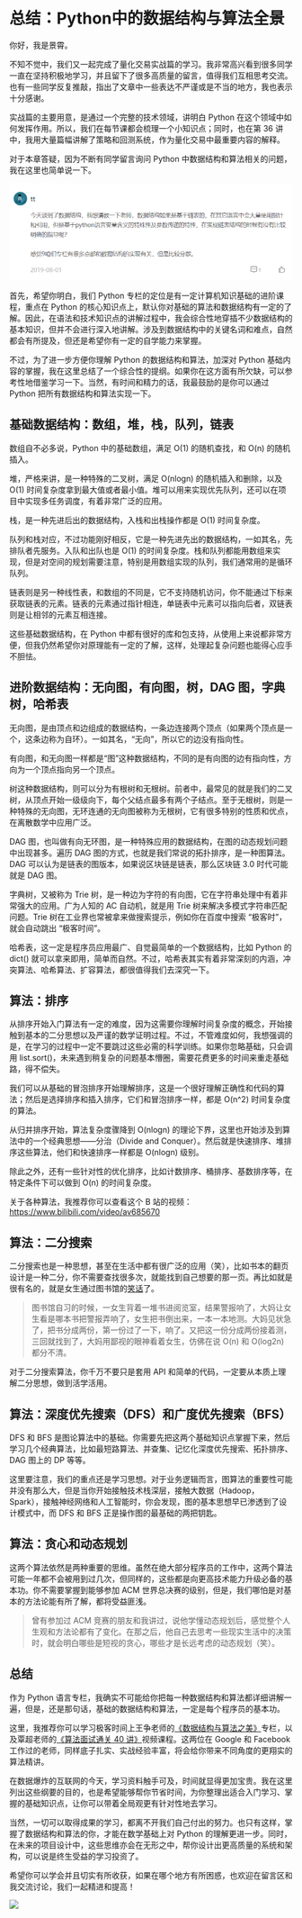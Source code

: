 # 总结：Python中的数据结构与算法全景

你好，我是景霄。

不知不觉中，我们又一起完成了量化交易实战篇的学习。我非常高兴看到很多同学一直在坚持积极地学习，并且留下了很多高质量的留言，值得我们互相思考交流。也有一些同学反复推敲，指出了文章中一些表达不严谨或是不当的地方，我也表示十分感谢。

实战篇的主要用意，是通过一个完整的技术领域，讲明白 Python 在这个领域中如何发挥作用。所以，我们在每节课都会梳理一个小知识点；同时，也在第 36 讲中，我用大量篇幅讲解了策略和回测系统，作为量化交易中最重要内容的解释。

对于本章答疑，因为不断有同学留言询问 Python 中数据结构和算法相关的问题，我在这里也简单说一下。

![](./images/40-01.png)

首先，希望你明白，我们 Python 专栏的定位是有一定计算机知识基础的进阶课程，重点在 Python 的核心知识点上，默认你对基础的算法和数据结构有一定的了解。因此，在语法和技术知识点的讲解过程中，我会综合性地穿插不少数据结构的基本知识，但并不会进行深入地讲解。涉及到数据结构中的关键名词和难点，自然都会有所提及，但还是希望你有一定的自学能力来掌握。

不过，为了进一步方便你理解 Python 的数据结构和算法，加深对 Python 基础内容的掌握，我在这里总结了一个综合性的提纲。如果你在这方面有所欠缺，可以参考性地借鉴学习一下。当然，有时间和精力的话，我最鼓励的是你可以通过 Python 把所有数据结构和算法实现一下。

## 基础数据结构：数组，堆，栈，队列，链表

数组自不必多说，Python 中的基础数组，满足 O(1) 的随机查找，和 O(n) 的随机插入。

堆，严格来讲，是一种特殊的二叉树，满足 O(nlogn) 的随机插入和删除，以及 O(1) 时间复杂度拿到最大值或者最小值。堆可以用来实现优先队列，还可以在项目中实现多任务调度，有着非常广泛的应用。

栈，是一种先进后出的数据结构，入栈和出栈操作都是 O(1) 时间复杂度。

队列和栈对应，不过功能刚好相反，它是一种先进先出的数据结构，一如其名，先排队者先服务。入队和出队也是 O(1) 的时间复杂度。栈和队列都能用数组来实现，但是对空间的规划需要注意，特别是用数组实现的队列，我们通常用的是循环队列。

链表则是另一种线性表，和数组的不同是，它不支持随机访问，你不能通过下标来获取链表的元素。链表的元素通过指针相连，单链表中元素可以指向后者，双链表则是让相邻的元素互相连接。

这些基础数据结构，在 Python 中都有很好的库和包支持，从使用上来说都非常方便，但我仍然希望你对原理能有一定的了解，这样，处理起复杂问题也能得心应手不胆怯。

## 进阶数据结构：无向图，有向图，树，DAG 图，字典树，哈希表

无向图，是由顶点和边组成的数据结构，一条边连接两个顶点（如果两个顶点是一个，这条边称为自环）。一如其名，“无向”，所以它的边没有指向性。

有向图，和无向图一样都是“图”这种数据结构，不同的是有向图的边有指向性，方向为一个顶点指向另一个顶点。

树这种数据结构，则可以分为有根树和无根树。前者中，最常见的就是我们的二叉树，从顶点开始一级级向下，每个父结点最多有两个子结点。至于无根树，则是一种特殊的无向图，无环连通的无向图被称为无根树，它有很多特别的性质和优点，在离散数学中应用广泛。

DAG 图，也叫做有向无环图，是一种特殊应用的数据结构，在图的动态规划问题中出现甚多。遍历 DAG 图的方式，也就是我们常说的拓扑排序，是一种图算法。DAG 可以认为是链表的图版本，如果说区块链是链表，那么区块链 3.0 时代可能就是 DAG 图。

字典树，又被称为 Trie 树，是一种边为字符的有向图，它在字符串处理中有着非常强大的应用。广为人知的 AC 自动机，就是用 Trie 树来解决多模式字符串匹配问题。Trie 树在工业界也常被拿来做搜索提示，例如你在百度中搜索 “极客时”，就会自动跳出 “极客时间”。

哈希表，这一定是程序员应用最广、自觉最简单的一个数据结构，比如 Python 的 dict() 就可以拿来即用，简单而自然。不过，哈希表其实有着非常深刻的内涵，冲突算法、哈希算法、扩容算法，都很值得我们去深究一下。

## 算法：排序

从排序开始入门算法有一定的难度，因为这需要你理解时间复杂度的概念，开始接触到基本的二分思想以及严谨的数学证明过程。不过，不管难度如何，我想强调的是，在学习的过程中一定不要跳过这些必需的科学训练。如果你忽略基础，只会调用 list.sort()，未来遇到稍复杂的问题基本懵圈，需要花费更多的时间来重走基础路，得不偿失。

我们可以从基础的冒泡排序开始理解排序，这是一个很好理解正确性和代码的算法；然后是选择排序和插入排序，它们和冒泡排序一样，都是 O(n^2) 时间复杂度的算法。

从归并排序开始，算法复杂度骤降到 O(nlogn) 的理论下界，这里也开始涉及到算法中的一个经典思想——分治（Divide and Conquer）。然后就是快速排序、堆排序这些算法，他们和快速排序一样都是 O(nlogn) 级别。

除此之外，还有一些针对性的优化排序，比如计数排序、桶排序、基数排序等，在特定条件下可以做到 O(n) 的时间复杂度。

关于各种算法，我推荐你可以查看这个 B 站的视频：<a href="https://www.bilibili.com/video/av685670">https://www.bilibili.com/video/av685670</a>

## 算法：二分搜索

二分搜索也是一种思想，甚至在生活中都有很广泛的应用（笑），比如书本的翻页设计是一种二分，你不需要查找很多次，就能找到自己想要的那一页。再比如就是很有名的，就是女生通过图书馆的<a href="https://twitter.com/xueshudi/status/911375561498357761">笑话</a>了。

> 图书馆自习的时候，一女生背着一堆书进阅览室，结果警报响了，大妈让女生看是哪本书把警报弄响了，女生把书倒出来，一本一本地测。大妈见状急了，把书分成两份，第一份过了一下，响了。又把这一份分成两份接着测，三回就找到了，大妈用鄙视的眼神看着女生，仿佛在说 O(n) 和 O(log2n) 都分不清。

对于二分搜索算法，你千万不要只是套用 API 和简单的代码，一定要从本质上理解二分思想，做到活学活用。

## 算法：深度优先搜索（DFS）和广度优先搜索（BFS）

DFS 和 BFS 是图论算法中的基础。你需要先把这两个基础知识点掌握下来，然后学习几个经典算法，比如最短路算法、并查集、记忆化深度优先搜索、拓扑排序、DAG 图上的 DP 等等。

这里要注意，我们的重点还是学习思想。对于业务逻辑而言，图算法的重要性可能并没有那么大，但是当你开始接触技术栈深层，接触大数据（Hadoop， Spark），接触神经网络和人工智能时，你会发现，图的基本思想早已渗透到了设计模式中，而 DFS 和 BFS 正是操作图的最基础的两把钥匙。

## 算法：贪心和动态规划

这两个算法依然是两种重要的思维。虽然在绝大部分程序员的工作中，这两个算法可能一年都不会被用到过几次，但同样的，这些都是向更高技术能力升级必备的基本功。你不需要掌握到能够参加 ACM 世界总决赛的级别，但是，我们哪怕是对基本的方法论能有所了解，都将受益匪浅。

> 曾有参加过 ACM 竞赛的朋友和我讲过，说他学懂动态规划后，感觉整个人生观和方法论都有了变化。在那之后，他自己去思考一些现实生活中的决策时，就会明白哪些是短视的贪心，哪些才是长远考虑的动态规划（笑）。

## 总结

作为 Python 语言专栏，我确实不可能给你把每一种数据结构和算法都详细讲解一遍，但是，还是那句话，基础的数据结构和算法，一定是每个程序员的基本功。

这里，我推荐你可以学习极客时间上王争老师的<a href="https://time.geekbang.org/column/intro/126">《数据结构与算法之美》</a>专栏，以及覃超老师的<a href="https://time.geekbang.org/course/intro/130">《算法面试通关 40 讲》</a>视频课程。这两位在 Google 和 Facebook 工作过的老师，同样底子扎实、实战经验丰富，将会给你带来不同角度的更翔实的算法精讲。

在数据爆炸的互联网的今天，学习资料触手可及，时间就显得更加宝贵。我在这里列出这些纲要的目的，也是希望能够帮你节省时间，为你整理出适合入门学习、掌握的基础知识点，让你可以带着全局观更有针对性地去学习。

当然，一切可以取得成果的学习，都离不开我们自己付出的努力。也只有这样，掌握了数据结构和算法的你，才能在数学基础上对 Python 的理解更进一步。同时，在未来的项目设计中，这些思维亦会在无形之中，帮你设计出更高质量的系统和架构，可以说是终生受益的学习投资了。

希望你可以学会并且切实有所收获，如果在哪个地方有所困惑，也欢迎在留言区和我交流讨论，我们一起精进和提高！

![](./images/40-02.png)

